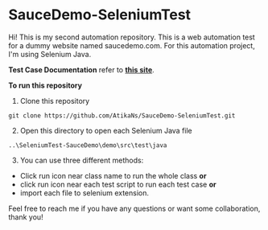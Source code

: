 # SauceDemo-SeleniumTest
Hi! This is my second automation repository. This is a web automation test for a dummy website named saucedemo.com. For this automation project, I'm using Selenium Java.

**Test Case Documentation** refer to **[this site](https://docs.google.com/spreadsheets/d/1Nrlei4MNn5Em6Z227GIF7uA21DPb0q-v2_jy6sMb7GA/edit?usp=sharing)**.

**To run this repository**
1. Clone this repository
```
git clone https://github.com/AtikaNs/SauceDemo-SeleniumTest.git
```

2. Open this directory to open each Selenium Java file
```
..\SeleniumTest-SauceDemo\demo\src\test\java
```

3. You can use three different methods:
- Click run icon near class name to run the whole class
**or**
- click run icon near each test script to run each test case
 **or**
- import each file to selenium extension.

 Feel free to reach me if you have any questions or want some collaboration, thank you!